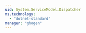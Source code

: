 ```yaml
---
uid: System.ServiceModel.Dispatcher
ms.technology: 
  - "dotnet-standard"
manager: "ghogen"
---
```

